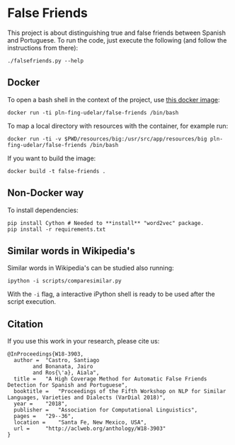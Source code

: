 # False Friends

This project is about distinguishing true and false friends between Spanish and Portuguese. To run the code, just
execute the following (and follow the instructions from there):

```shell
./falsefriends.py --help
```

## Docker

To open a bash shell in the context of the project, use [this docker image](https://hub.docker.com/plnfingudelar/false-friends):

```shell
docker run -ti pln-fing-udelar/false-friends /bin/bash
```

To map a local directory with resources with the container, for example run:

```shell
docker run -ti -v $PWD/resources/big:/usr/src/app/resources/big pln-fing-udelar/false-friends /bin/bash
```

If you want to build the image:

```shell
docker build -t false-friends .
```

## Non-Docker way

To install dependencies:

```shell
pip install Cython # Needed to **install** "word2vec" package. 
pip install -r requirements.txt
```

## Similar words in Wikipedia's

Similar words in Wikipedia's can be studied also running:

```shell
ipython -i scripts/comparesimilar.py
```

With the `-i` flag, a interactive iPython shell is ready to be used after the script execution.

## Citation

If you use this work in your research, please cite us:

```
@InProceedings{W18-3903,
  author = 	"Castro, Santiago
		and Bonanata, Jairo
		and Ros{\'a}, Aiala",
  title = 	"A High Coverage Method for Automatic False Friends Detection for Spanish and Portuguese",
  booktitle = 	"Proceedings of the Fifth Workshop on NLP for Similar Languages, Varieties and Dialects (VarDial 2018)",
  year = 	"2018",
  publisher = 	"Association for Computational Linguistics",
  pages = 	"29--36",
  location = 	"Santa Fe, New Mexico, USA",
  url = 	"http://aclweb.org/anthology/W18-3903"
}
```

